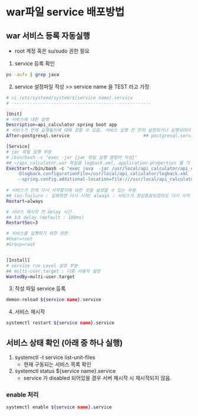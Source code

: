 # war파일 service 배포방법
## war 서비스 등록 자동실행
- root 계정 혹은 su/sudo 권한 필요

1. service 등록 확인
```bash
ps -aufx | grep java 
```

2. service 설정파일 작성 >> service name 을 TEST 라고 가정
```bash
# vi /etc/systemd/system/${service name}.service
# -----------------------------------------------------

[Unit]
# 서비스에 대한 설명
Description=api_calculator spring boot app          
# 서비스가 언제 실행될지에 대해 정할 수 있음. 서비스 실행 전 먼저 설정되거나 실행되어야 하는것이 있을 경우 작성
After=postgresql.service                            ## postgresql.service 가 실행된 후 실행

[Service]
# jar 파일 실행 부분
# /bin/bash -c "exec -jar {jar 파일 실행 명령어 작성}"
## ~/api_calculator.war 파일을 logback.xml, application.properties 를 각 저 파일을 적용해서 실행
ExecStart=/bin/bash -c "exec java  -jar /usr/local/api_calculator/api_calculator.war  \
    -Dlogback.configurationFile=/usr/local/api_calculator/logback.xml  \
    --spring.config.additional-location=file:///usr/local/api_calculator/application.properties"
    
# 서비스가 언제 다시 시작할지에 대한 것을 설정할 수 있는 부분
## (on-failure : 실패하면 다시 시작/ always : 서비스가 정상종료되었어도 다시 시작 / no:재시작안함(default))
Restart=always                  

# 서비스 재시작 전 delay 시간
## 3초 delay (default : 100ms) 
RestartSec=3

# 서비스를 실행하기 위한 권한
#User=root
#Group=root     


[Install]
# service run Level 설정 부분
## multi-user.target : 다중 사용자 설정
WantedBy=multi-user.target      
```
3. 작성 파일 service 등록
```bash
demon-reload ${service name}.service
```

4. 서비스 재시작
```bash
systemctl restart ${service name}.service
```

## 서비스 상태 확인 (아래 중 하나 실행)
1) systemctl -t service list-unit-files    
    - 현재 구동되는 서비스 목록 확인
2) systemctl status ${service name}.service
    - service 가 disabled 되어있을 경우 서버 재시작 시 재시작되지 않음.

### enable 처리
```bash
systemctl enable ${service name}.service
```
